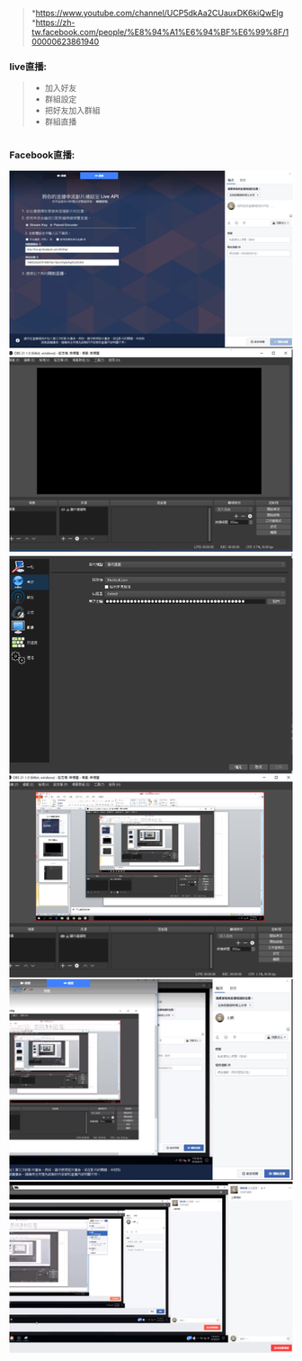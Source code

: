 >*https://www.youtube.com/channel/UCP5dkAa2CUauxDK6kiQwEIg
>*https://zh-tw.facebook.com/people/%E8%94%A1%E6%94%BF%E6%99%8F/100000623861940
### live直播:

>* 加入好友
>* 群組設定
>* 把好友加入群組
>* 群組直播

```
```
### Facebook直播:
![我的obs](1.PNG)
![](2.PNG)
![](3.PNG)
![](4.PNG)
![](5.PNG)
![](6.PNG)
